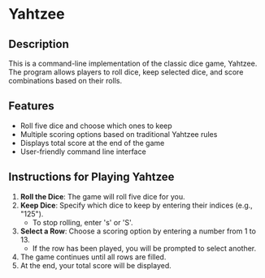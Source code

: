 # Yahtzee

## Description
This is a command-line implementation of the classic dice game, Yahtzee. The program allows players to roll dice, keep selected dice, and score combinations based on their rolls.

## Features
- Roll five dice and choose which ones to keep
- Multiple scoring options based on traditional Yahtzee rules
- Displays total score at the end of the game
- User-friendly command line interface

## Instructions for Playing Yahtzee

1. **Roll the Dice**: The game will roll five dice for you.
2. **Keep Dice**: Specify which dice to keep by entering their indices (e.g., "125").
   - To stop rolling, enter 's' or 'S'.
3. **Select a Row**: Choose a scoring option by entering a number from 1 to 13.
   - If the row has been played, you will be prompted to select another.
4. The game continues until all rows are filled.
5. At the end, your total score will be displayed.
